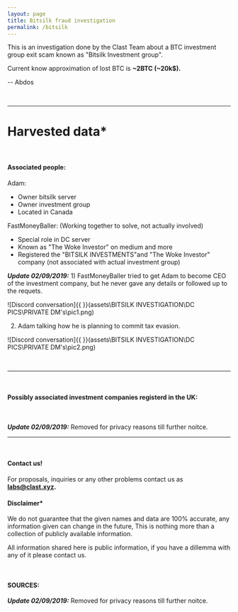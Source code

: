 ```yaml
---
layout: page
title: Bitsilk fraud investigation
permalink: /bitsilk
---
```


This is an investigation done by the Clast Team about a BTC investment group exit scam known as "Bitsilk Investment group".

Current know approximation of lost BTC is **~2BTC (~20k$).**

-- Abdos

&nbsp;

***



# Harvested data*

&nbsp;


#### Associated people:

Adam: 
 - Owner bitsilk server
 - Owner investment group
 - Located in Canada


FastMoneyBaller:
(Working together to solve, not actually involved)
 - Special role in DC server
 - Known as "The Woke Investor" on medium and more
 - Registered the "BITSILK INVESTMENTS"and "The Woke Investor" company (not associated with actual investment group)

***Update 02/09/2019:***  1) FastMoneyBaller tried to get Adam to become CEO of the investment company, but he never gave any details or followed up to the requets.
&nbsp;

![Discord conversation]{{ }}(assets\BITSILK INVESTIGATION\DC PICS\PRIVATE DM's\pic1.png)
&nbsp;

2) Adam talking how he is planning to commit tax evasion.
&nbsp;

![Discord conversation]{{ }}(assets\BITSILK INVESTIGATION\DC PICS\PRIVATE DM's\pic2.png)

&nbsp;

***
&nbsp;

#### Possibly associated investment companies registerd in the UK:
&nbsp;

***Update 02/09/2019:*** Removed for privacy reasons till further noitce.

***
&nbsp;


#### Contact us!

For proposals, inquiries or any other problems contact us as **labs@clast.xyz.**

#### Disclaimer*

We do not guarantee that the given names and data are 100% accurate, any information given can change in the future, This is nothing more than a collection of publicly available information.
&nbsp;

All information shared here is public information, if you have a dillemma with any of it please contact us.

&nbsp;

#### SOURCES:

***Update 02/09/2019:*** Removed for privacy reasons till further noitce.